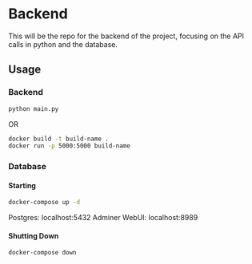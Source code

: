 # Backend

This will be the repo for the backend of the project, focusing on the API calls in python and the database.

## Usage

### Backend

```bash
python main.py
```

OR 

```bash
docker build -t build-name .
docker run -p 5000:5000 build-name
```

### Database

#### Starting
```bash
docker-compose up -d
```

Postgres: localhost:5432
Adminer WebUI: localhost:8989


#### Shutting Down
```bash
docker-compose down
```

